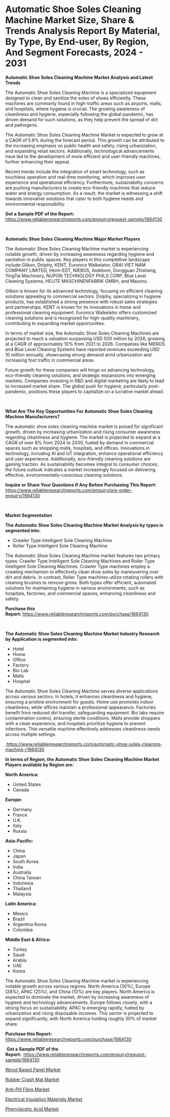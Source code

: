 <p><h1>Automatic Shoe Soles Cleaning Machine Market Size, Share & Trends Analysis Report By Material, By Type, By End-user, By Region, And Segment Forecasts, 2024 - 2031</h1></p><p><strong>Automatic Shoe Soles Cleaning Machine Market Analysis and Latest Trends</strong></p>
<p><p>The Automatic Shoe Soles Cleaning Machine is a specialized equipment designed to clean and sanitize the soles of shoes efficiently. These machines are commonly found in high-traffic areas such as airports, malls, and hospitals, where hygiene is crucial. The growing awareness of cleanliness and hygiene, especially following the global pandemic, has driven demand for such solutions, as they help prevent the spread of dirt and pathogens.</p><p>The Automatic Shoe Soles Cleaning Machine Market is expected to grow at a CAGR of 5.8% during the forecast period. This growth can be attributed to the increasing emphasis on public health and safety, rising urbanization, and expanding retail sectors. Additionally, technological advancements have led to the development of more efficient and user-friendly machines, further enhancing their appeal. </p><p>Recent trends include the integration of smart technology, such as touchless operation and real-time monitoring, which improves user experience and operational efficiency. Furthermore, sustainability concerns are pushing manufacturers to create eco-friendly machines that reduce water and energy consumption. As a result, the market is witnessing a shift towards innovative solutions that cater to both hygiene needs and environmental responsibility.</p></p>
<p><strong>Get a Sample PDF of the Report:&nbsp;</strong> <a href="https://www.reliableresearchreports.com/enquiry/request-sample/1664130?utm_campaign=34&utm_medium=2&utm_source=Github&utm_content=ia&utm_term=09122024&utm_id=automatic-shoe-soles-cleaning-machine">https://www.reliableresearchreports.com/enquiry/request-sample/1664130</a></p>
<p>&nbsp;</p>
<p><strong>Automatic Shoe Soles Cleaning Machine Major Market Players</strong></p>
<p><p>The Automatic Shoe Soles Cleaning Machine market is experiencing notable growth, driven by increasing awareness regarding hygiene and sanitation in public spaces. Key players in this competitive landscape include Glikon, Dolphy, KENT, Euronics Walkelator, ORAI VIET NAM COMPANY LIMITED, Heim-EDT, NIEROS, Aidebom, Dongguan Zhisheng, YingTai Machinery, NUPON TECHNOLOGY PHILS CORP, Blue Level Cleaning Systems, HEUTE MASCHINENFABRIK GMBH, and Maxons.</p><p>Glikon is known for its advanced technology, focusing on efficient cleaning solutions appealing to commercial sectors. Dolphy, specializing in hygiene products, has established a strong presence with robust sales strategies and partnerships. KENT is known for its innovations in home and professional cleaning equipment. Euronics Walkelator offers customized cleaning solutions and is recognized for high-quality machinery, contributing to expanding market opportunities.</p><p>In terms of market size, the Automatic Shoe Soles Cleaning Machines are projected to reach a valuation surpassing USD 500 million by 2026, growing at a CAGR of approximately 10% from 2021 to 2026. Companies like NIEROS and Blue Level Cleaning Systems have reported revenues exceeding USD 10 million annually, showcasing strong demand amid urbanization and increasing foot traffic in commercial areas.</p><p>Future growth for these companies will hinge on advancing technology, eco-friendly cleaning solutions, and strategic expansions into emerging markets. Companies investing in R&D and digital marketing are likely to lead to increased market share. The global push for hygiene, particularly post-pandemic, positions these players to capitalize on a lucrative market ahead.</p></p>
<p>&nbsp;</p>
<p><strong>What Are The Key Opportunities For Automatic Shoe Soles Cleaning Machine Manufacturers?</strong></p>
<p><p>The automatic shoe soles cleaning machine market is poised for significant growth, driven by increasing urbanization and rising consumer awareness regarding cleanliness and hygiene. The market is projected to expand at a CAGR of over 8% from 2024 to 2030, fueled by demand in commercial spaces such as shopping malls, hospitals, and offices. Innovations in technology, including AI and IoT integration, enhance operational efficiency and user experience. Additionally, eco-friendly cleaning solutions are gaining traction. As sustainability becomes integral to consumer choices, the future outlook indicates a market increasingly focused on delivering effective, environmentally-conscious cleaning solutions.</p></p>
<p><strong>Inquire or Share Your Questions If Any Before Purchasing This Report:</strong> <a href="https://www.reliableresearchreports.com/enquiry/pre-order-enquiry/1664130?utm_campaign=34&utm_medium=2&utm_source=Github&utm_content=ia&utm_term=09122024&utm_id=automatic-shoe-soles-cleaning-machine">https://www.reliableresearchreports.com/enquiry/pre-order-enquiry/1664130</a></p>
<p>&nbsp;</p>
<p><strong>Market Segmentation</strong></p>
<p><strong>The Automatic Shoe Soles Cleaning Machine Market Analysis by types is segmented into:</strong></p>
<p><ul><li>Crawler Type Intelligent Sole Cleaning Machine</li><li>Roller Type Intelligent Sole Cleaning Machine</li></ul></p>
<p><p>The Automatic Shoe Soles Cleaning Machine market features two primary types: Crawler Type Intelligent Sole Cleaning Machines and Roller Type Intelligent Sole Cleaning Machines. Crawler Type machines employ a crawling mechanism to effectively clean shoe soles by maneuvering over dirt and debris. In contrast, Roller Type machines utilize rotating rollers with cleaning brushes to remove grime. Both types offer efficient, automated solutions for maintaining hygiene in various environments, such as hospitals, factories, and commercial spaces, enhancing cleanliness and safety.</p></p>
<p><strong>Purchase this Report:&nbsp;</strong><a href="https://www.reliableresearchreports.com/purchase/1664130?utm_campaign=34&utm_medium=2&utm_source=Github&utm_content=ia&utm_term=09122024&utm_id=automatic-shoe-soles-cleaning-machine">https://www.reliableresearchreports.com/purchase/1664130</a></p>
<p>&nbsp;</p>
<p><strong>The Automatic Shoe Soles Cleaning Machine Market Industry Research by Application is segmented into:</strong></p>
<p><ul><li>Hotel</li><li>Home</li><li>Office</li><li>Factory</li><li>Bio Lab</li><li>Malls</li><li>Hospital</li></ul></p>
<p><p>The Automatic Shoe Soles Cleaning Machine serves diverse applications across various sectors. In hotels, it enhances cleanliness and hygiene, ensuring a pristine environment for guests. Home use promotes indoor cleanliness, while offices maintain a professional appearance. Factories benefit from reduced dirt transfer, safeguarding equipment. Bio labs require contamination control, ensuring sterile conditions. Malls provide shoppers with a clean experience, and hospitals prioritize hygiene to prevent infections. This versatile machine effectively addresses cleanliness needs across multiple settings.</p></p>
<p><a href="https://www.reliableresearchreports.com/automatic-shoe-soles-cleaning-machine-r1664130?utm_campaign=34&utm_medium=2&utm_source=Github&utm_content=ia&utm_term=09122024&utm_id=automatic-shoe-soles-cleaning-machine">&nbsp;https://www.reliableresearchreports.com/automatic-shoe-soles-cleaning-machine-r1664130</a></p>
<p><strong>In terms of Region, the Automatic Shoe Soles Cleaning Machine Market Players available by Region are:</strong></p>
<p>
    <p> <strong> North America: </strong>
        <ul>
            <li>United States</li>
            <li>Canada</li>
        </ul>
        </p> 
    <p> <strong> Europe: </strong>
        <ul>
            <li>Germany</li>
            <li>France</li>
            <li>U.K.</li>
            <li>Italy</li>
            <li>Russia</li>
        </ul>
        </p> 
    <p> <strong> Asia-Pacific: </strong>
        <ul>
            <li>China</li>
            <li>Japan</li>
            <li>South Korea</li>
            <li>India</li>
            <li>Australia</li>
            <li>China Taiwan</li>
            <li>Indonesia</li>
            <li>Thailand</li>
            <li>Malaysia</li>
        </ul>
        </p> 
    <p> <strong> Latin America: </strong>
        <ul>
            <li>Mexico</li>
            <li>Brazil</li>
            <li>Argentina Korea</li>
            <li>Colombia</li>
        </ul>
        </p> 
    <p> <strong> Middle East & Africa: </strong>
        <ul>
            <li>Turkey</li>
            <li>Saudi</li>
            <li>Arabia</li>
            <li>UAE</li>
            <li>Korea</li>
        </ul>
    </p>
    </p>
<p><p>The Automatic Shoe Soles Cleaning Machine market is experiencing notable growth across various regions. North America (30%), Europe (28%), APAC (25%), and China (10%) are key players. North America is expected to dominate the market, driven by increasing awareness of hygiene and technology advancements. Europe follows closely, with a strong focus on sustainability. APAC is emerging rapidly, fueled by urbanization and rising disposable incomes. This sector is projected to expand significantly, with North America holding roughly 30% of market share.</p></p>
<p><strong>Purchase this Report: </strong><a href="https://www.reliableresearchreports.com/purchase/1664130?utm_campaign=34&utm_medium=2&utm_source=Github&utm_content=ia&utm_term=09122024&utm_id=automatic-shoe-soles-cleaning-machine">https://www.reliableresearchreports.com/purchase/1664130</a></p>
<p>&nbsp;<strong>Get a Sample PDF of the Report:&nbsp;&nbsp;</strong><a href="https://www.reliableresearchreports.com/enquiry/request-sample/1664130?utm_campaign=34&utm_medium=2&utm_source=Github&utm_content=ia&utm_term=09122024&utm_id=automatic-shoe-soles-cleaning-machine">https://www.reliableresearchreports.com/enquiry/request-sample/1664130</a></p>
<p><strong></strong></p>
<p><p><a href="https://www.linkedin.com/pulse/exploring-wood-based-panel-market-dynamics-global-trends-future-jx1tc?utm_campaign=34&utm_medium=2&utm_source=Github&utm_content=ia&utm_term=09122024&utm_id=automatic-shoe-soles-cleaning-machine">Wood Based Panel Market</a></p><p><a href="https://github.com/lindaopodray/Market-Research-Report-List-1/blob/main/rubber-crash-mat-market.md?utm_campaign=34&utm_medium=2&utm_source=Github&utm_content=ia&utm_term=09122024&utm_id=automatic-shoe-soles-cleaning-machine">Rubber Crash Mat Market</a></p><p><a href="https://github.com/flnordan65e0/Market-Research-Report-List-1/blob/main/anti-pill-fibre-market.md?utm_campaign=34&utm_medium=2&utm_source=Github&utm_content=ia&utm_term=09122024&utm_id=automatic-shoe-soles-cleaning-machine">Anti-Pill Fibre Market</a></p><p><a href="https://www.linkedin.com/pulse/insightson-electrical-insulation-materials-market-examining-markets-qj8jc?utm_campaign=34&utm_medium=2&utm_source=Github&utm_content=ia&utm_term=09122024&utm_id=automatic-shoe-soles-cleaning-machine">Electrical Insulation Materials Market</a></p><p><a href="https://www.linkedin.com/pulse/projected-growth-phenylacetic-acid-market-anticipating-cagr-87-up9sc?utm_campaign=34&utm_medium=2&utm_source=Github&utm_content=ia&utm_term=09122024&utm_id=automatic-shoe-soles-cleaning-machine">Phenylacetic Acid Market</a></p></p>